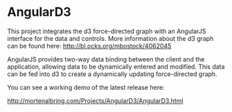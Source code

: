 # AngularD3

This project integrates the d3 force-directed graph with an AngularJS interface for the data and controls. 
More information about the d3 graph can be found here: 
http://bl.ocks.org/mbostock/4062045


AngularJS provides two-way data binding between the client and the application, allowing data to be dynamically entered and modified. This data can be fed into d3 to create a dynamically updating force-directed graph. 

You can see a working demo of the latest release here:

http://mortenalbring.com/Projects/AngularD3/AngularD3.html
